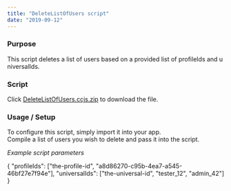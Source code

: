 ```yaml
---
title: "DeleteListOfUsers script"
date: "2019-09-12"
---
```


### Purpose

This script deletes a list of users based on a provided list of profileIds and universalIds.

### Script

Click [DeleteListOfUsers.ccjs.zip](https://staging.getbraincloud.com/apidocs/wp-content/uploads/2022/10/BlockIfBanned.ccjs_.zip) to download the file.

### Usage / Setup

To configure this script, simply import it into your app.  
Compile a list of users you wish to delete and pass it into the script.  

_Example script parameters_

{
	"profileIds": \["the-profile-id", "a8d86270-c95b-4ea7-a545-46bf27e7f94e"\],
	"universalIds": \["the-universal-id", "tester\_12", "admin\_42"\]
}
